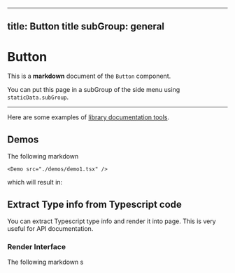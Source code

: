 
---
title: Button title
subGroup: general
---

# Button

This is a **markdown** document of the `Button` component.

You can put this page in a subGroup of the side menu using `staticData.subGroup`.

---

Here are some examples of [library documentation tools](https://vitejs.github.io/vite-plugin-react-pages/library-documentation-tools).

## Demos

The following markdown

```tsx
<Demo src="./demos/demo1.tsx" />
```

which will result in:

<Demo src="./demos/demo1.tsx" />

## Extract Type info from Typescript code

You can extract Typescript type info and render it into page. This is very useful for API documentation.

### Render Interface

The following markdown
s